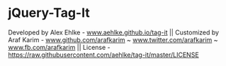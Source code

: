 # jQuery-Tag-It
Developed by Alex Ehlke - www.aehlke.github.io/tag-it || 
Customized by Araf Karim - www.github.com/arafkarim ~ www.twitter.com/arafkarim ~ www.fb.com/arafkarim || 
License - https://raw.githubusercontent.com/aehlke/tag-it/master/LICENSE
